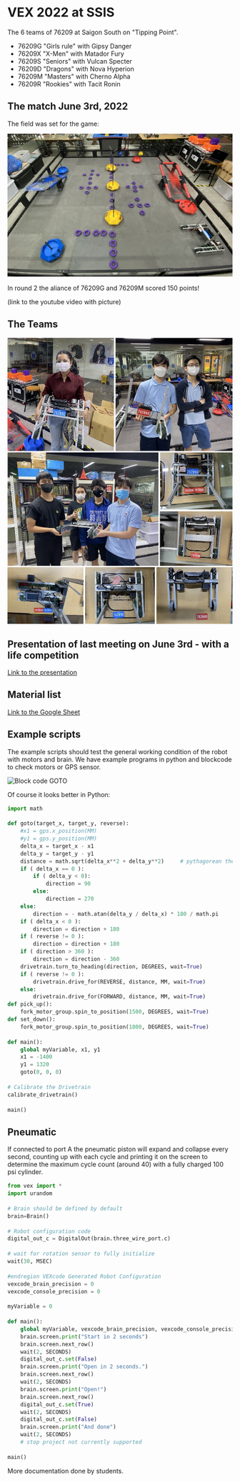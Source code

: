 # VEX 2022 at SSIS

The 6 teams of 76209 at Saigon South on "Tipping Point".

- 76209G "Girls rule" with Gipsy Danger
- 76209X "X-Men" with Matador Fury
- 76209S "Seniors" with Vulcan Specter
- 76209D "Dragons" with Nova Hyperion
- 76209M "Masters" with Cherno Alpha
- 76209R "Rookies" with Tacit Ronin

## The match June 3rd, 2022

The field was set for the game:

![game field](docs/ssis2022.jpg)

In round 2 the aliance of 76209G and 76209M scored 150 points!

(link to the youtube video with picture)


## The Teams

![picture 1](docs/76209-2022a.jpg)
![picture 2](docs/76209-2022b.jpg)
![picture 3](docs/76209-2022c.jpg)


## Presentation of last meeting on June 3rd - with a life competition

[Link to the presentation](https://docs.google.com/presentation/d/1GN96e_NtOi18cUoawOQ_z3Wyn68V_QT-zIVcMUL7qGo/edit?usp=sharing)

## Material list
[Link to the Google Sheet](https://docs.google.com/spreadsheets/d/1A7vslx_wU4IpJjLEY3Lfs6Wbv8zcP56oq8BDbfzBZ_A/edit?usp=sharing) 

## Example scripts

The example scripts should test the general working condition of the robot with motors and brain. We have example programs in python and blockcode to check motors or GPS sensor.

![Block code GOTO](76209X/da_funny_fix.png)

Of course it looks better in Python:

``` py
import math

def goto(target_x, target_y, reverse):
    #x1 = gps.x_position(MM)
    #y1 = gps.y_position(MM)
    delta_x = target_x - x1
    delta_y = target_y - y1
    distance = math.sqrt(delta_x**2 + delta_y**2)     # pythagorean theorem
    if ( delta_x == 0 ):
        if ( delta_y < 0):
            direction = 90
        else:
            direction = 270
    else:
        direction = - math.atan(delta_y / delta_x) * 180 / math.pi
    if ( delta_x < 0 ):
        direction = direction + 180
    if ( reverse != 0 ):
        direction = direction + 180
    if ( direction > 360 ):
        direction = direction - 360
    drivetrain.turn_to_heading(direction, DEGREES, wait=True)
    if ( reverse != 0 ):
        drivetrain.drive_for(REVERSE, distance, MM, wait=True)
    else:
        drivetrain.drive_for(FORWARD, distance, MM, wait=True)
def pick_up():
    fork_motor_group.spin_to_position(1500, DEGREES, wait=True)
def set_down():
    fork_motor_group.spin_to_position(1800, DEGREES, wait=True)

def main():
    global myVariable, x1, y1
    x1 = -1400
    y1 = 1320
    goto(0, 0, 0)

# Calibrate the Drivetrain
calibrate_drivetrain()

main()
```

## Pneumatic

If connected to port A the pneumatic piston will expand and collapse every second, counting up with each cycle and printing it on the screen to determine the maximum cycle count (around 40) with a fully charged 100 psi cylinder.

``` py
from vex import *
import urandom

# Brain should be defined by default
brain=Brain()

# Robot configuration code
digital_out_c = DigitalOut(brain.three_wire_port.c)

# wait for rotation sensor to fully initialize
wait(30, MSEC)

#endregion VEXcode Generated Robot Configuration
vexcode_brain_precision = 0
vexcode_console_precision = 0

myVariable = 0

def main():
    global myVariable, vexcode_brain_precision, vexcode_console_precision
    brain.screen.print("Start in 2 seconds")
    brain.screen.next_row()
    wait(2, SECONDS)
    digital_out_c.set(False)
    brain.screen.print("Open in 2 seconds.")
    brain.screen.next_row()
    wait(2, SECONDS)
    brain.screen.print("Open!")
    brain.screen.next_row()
    digital_out_c.set(True)
    wait(2, SECONDS)
    digital_out_c.set(False)
    brain.screen.print("And done")
    wait(2, SECONDS)
    # stop project not currently supported

main()
```

More documentation done by students.
